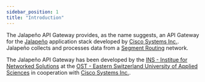 ```yaml
---
sidebar_position: 1
title: "Introduction"
---
```


The Jalapeño API Gateway provides, as the name suggests, an API Gateway for the [Jalapeño](https://github.com/cisco-open/jalapeno) application stack developed by [Cisco Systems Inc.](https://www.cisco.com/). Jalapeño collects and processes data from a [Segment Routing](https://www.segment-routing.net/) network.

The Jalapeño API Gateway has been developed by the [INS - Institue for Networked Solutions](https://www.ost.ch/ins/) at the [OST - Eastern Switzerland University of Applied Sciences](https://www.ost.ch) in cooperation with [Cisco Systems Inc.](https://www.cisco.com/).

